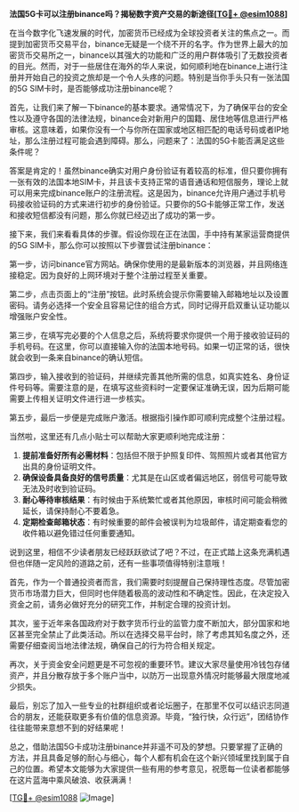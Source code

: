 **法国5G卡可以注册binance吗？揭秘数字资产交易的新途径[[TG💪+ @esim1088](https://t.me/s/esim1088)]**

在当今数字化飞速发展的时代，加密货币已经成为全球投资者关注的焦点之一。而提到加密货币交易平台，binance无疑是一个绕不开的名字。作为世界上最大的加密货币交易所之一，binance以其强大的功能和广泛的用户群体吸引了无数投资者的目光。然而，对于一些居住在海外的华人来说，如何顺利地在binance上进行注册并开始自己的投资之旅却是一个令人头疼的问题。特别是当你手头只有一张法国的5G SIM卡时，是否能够成功注册binance呢？

首先，让我们来了解一下binance的基本要求。通常情况下，为了确保平台的安全性以及遵守各国的法律法规，binance会对新用户的国籍、居住地等信息进行严格审核。这意味着，如果你没有一个与你所在国家或地区相匹配的电话号码或者IP地址，那么注册过程可能会遇到障碍。那么，问题来了：法国的5G卡能否满足这些条件呢？

答案是肯定的！虽然binance确实对用户身份验证有着较高的标准，但只要你拥有一张有效的法国本地SIM卡，并且该卡支持正常的语音通话和短信服务，理论上就可以用来完成binance账户的注册流程。这是因为，binance允许用户通过手机号码接收验证码的方式来进行初步的身份验证。只要你的5G卡能够正常工作，发送和接收短信都没有问题，那么你就已经迈出了成功的第一步。

接下来，我们来看看具体的步骤。假设你现在正在法国，手中持有某家运营商提供的5G SIM卡，那么你可以按照以下步骤尝试注册binance：

第一步，访问binance官方网站。确保你使用的是最新版本的浏览器，并且网络连接稳定。因为良好的上网环境对于整个注册过程至关重要。

第二步，点击页面上的“注册”按钮。此时系统会提示你需要输入邮箱地址以及设置密码。请务必选择一个安全且容易记住的组合方式，同时记得开启双重认证功能以增强账户安全性。

第三步，在填写完必要的个人信息之后，系统将要求你提供一个用于接收验证码的手机号码。在这里，你可以直接输入你的法国本地号码。如果一切正常的话，很快就会收到一条来自binance的确认短信。

第四步，输入接收到的验证码，并继续完善其他所需的信息，如真实姓名、身份证件号码等。需要注意的是，在填写这些资料时一定要保证准确无误，因为后期可能需要上传相关证明文件进行进一步核实。

第五步，最后一步便是完成账户激活。根据指引操作即可顺利完成整个注册过程。

当然啦，这里还有几点小贴士可以帮助大家更顺利地完成注册：

1. **提前准备好所有必需材料**：包括但不限于护照复印件、驾照照片或者其他官方出具的身份证明文件。
2. **确保设备具备良好的信号质量**：尤其是在山区或者偏远地区，弱信号可能导致无法及时收到验证码。
3. **耐心等待审核结果**：有时候由于系统繁忙或者其他原因，审核时间可能会稍微延长，请保持耐心不要着急。
4. **定期检查邮箱状态**：有时候重要的邮件会被误判为垃圾邮件，请定期查看您的收件箱以避免错过任何重要通知。

说到这里，相信不少读者朋友已经跃跃欲试了吧？不过，在正式踏上这条充满机遇但也伴随一定风险的道路之前，还有一些事项值得特别注意哦！

首先，作为一个普通投资者而言，我们需要时刻提醒自己保持理性态度。尽管加密货币市场潜力巨大，但同时也伴随着极高的波动性和不确定性。因此，在决定投入资金之前，请务必做好充分的研究工作，并制定合理的投资计划。

其次，鉴于近年来各国政府对于数字货币行业的监管力度不断加大，部分国家和地区甚至完全禁止了此类活动。所以在选择交易平台时，除了考虑其知名度之外，还需要仔细查阅当地法律法规，确保自己的行为符合相关规定。

再次，关于资金安全问题更是不可忽视的重要环节。建议大家尽量使用冷钱包存储资产，并且分散存放于多个账户当中，以防万一出现意外情况时能够最大限度地减少损失。

最后，别忘了加入一些专业的社群组织或者论坛圈子，在那里不仅可以结识志同道合的朋友，还能获取更多有价值的信息资源。毕竟，“独行快，众行远”，团结协作往往能带来意想不到的好结果呢！

总之，借助法国5G卡成功注册binance并非遥不可及的梦想。只要掌握了正确的方法，并且具备足够的耐心与细心，每个人都有机会在这个新兴领域里找到属于自己的位置。希望本文能够为大家提供一些有用的参考意见，祝愿每一位读者都能够在这片蓝海中乘风破浪、收获满满！

[[TG💪+ @esim1088](https://t.me/s/esim1088) ![Image](https://i.postimg.cc/4NQfJmqS/Snipaste-2025-05-13-00-14-12.png)]